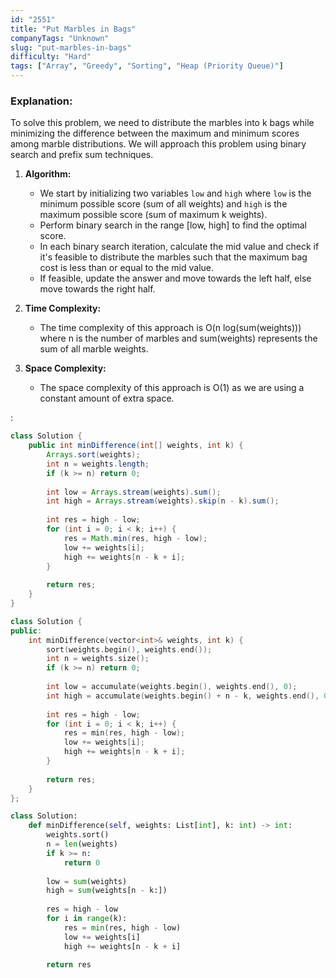 ```yaml
---
id: "2551"
title: "Put Marbles in Bags"
companyTags: "Unknown"
slug: "put-marbles-in-bags"
difficulty: "Hard"
tags: ["Array", "Greedy", "Sorting", "Heap (Priority Queue)"]
---
```


### Explanation:
To solve this problem, we need to distribute the marbles into k bags while minimizing the difference between the maximum and minimum scores among marble distributions. We will approach this problem using binary search and prefix sum techniques.

1. **Algorithm:**
   - We start by initializing two variables `low` and `high` where `low` is the minimum possible score (sum of all weights) and `high` is the maximum possible score (sum of maximum k weights).
   - Perform binary search in the range [low, high] to find the optimal score.
   - In each binary search iteration, calculate the mid value and check if it's feasible to distribute the marbles such that the maximum bag cost is less than or equal to the mid value.
   - If feasible, update the answer and move towards the left half, else move towards the right half.
   
2. **Time Complexity:**
   - The time complexity of this approach is O(n log(sum(weights))) where n is the number of marbles and sum(weights) represents the sum of all marble weights.

3. **Space Complexity:**
   - The space complexity of this approach is O(1) as we are using a constant amount of extra space.

:

```java
class Solution {
    public int minDifference(int[] weights, int k) {
        Arrays.sort(weights);
        int n = weights.length;
        if (k >= n) return 0;
        
        int low = Arrays.stream(weights).sum();
        int high = Arrays.stream(weights).skip(n - k).sum();
        
        int res = high - low;
        for (int i = 0; i < k; i++) {
            res = Math.min(res, high - low);
            low += weights[i];
            high += weights[n - k + i];
        }
        
        return res;
    }
}
```

```cpp
class Solution {
public:
    int minDifference(vector<int>& weights, int k) {
        sort(weights.begin(), weights.end());
        int n = weights.size();
        if (k >= n) return 0;
        
        int low = accumulate(weights.begin(), weights.end(), 0);
        int high = accumulate(weights.begin() + n - k, weights.end(), 0);
        
        int res = high - low;
        for (int i = 0; i < k; i++) {
            res = min(res, high - low);
            low += weights[i];
            high += weights[n - k + i];
        }
        
        return res;
    }
};
```

```python
class Solution:
    def minDifference(self, weights: List[int], k: int) -> int:
        weights.sort()
        n = len(weights)
        if k >= n:
            return 0
        
        low = sum(weights)
        high = sum(weights[n - k:])
        
        res = high - low
        for i in range(k):
            res = min(res, high - low)
            low += weights[i]
            high += weights[n - k + i]
        
        return res
```